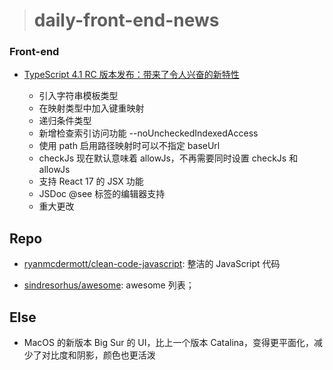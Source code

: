 > # daily-front-end-news

### Front-end

- [TypeScript 4.1 RC 版本发布：带来了令人兴奋的新特性](https://www.infoq.cn/article/kHLmigWZ3fCyEdLQcvkD)

  - 引入字符串模板类型
  - 在映射类型中加入键重映射
  - 递归条件类型
  - 新增检查索引访问功能 --noUncheckedIndexedAccess
  - 使用 path 启用路径映射时可以不指定 baseUrl
  - checkJs 现在默认意味着 allowJs，不再需要同时设置 checkJs 和 allowJs
  - 支持 React 17 的 JSX 功能
  - JSDoc @see 标签的编辑器支持
  - 重大更改

## Repo

- [ryanmcdermott/clean-code-javascript](https://github.com/ryanmcdermott/clean-code-javascript): 整洁的 JavaScript 代码

- [sindresorhus/awesome](https://github.com/sindresorhus/awesome): awesome 列表；

## Else

- MacOS 的新版本 Big Sur 的 UI，比上一个版本 Catalina，变得更平面化，减少了对比度和阴影，颜色也更活泼
